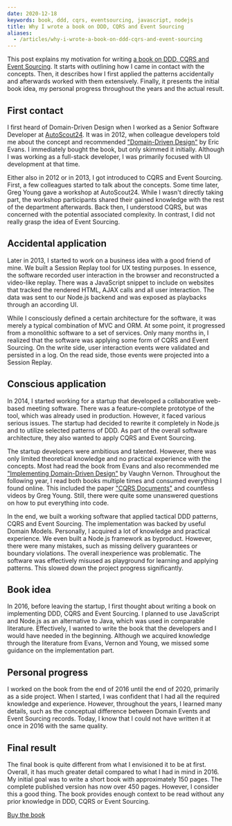 ```yaml
---
date: 2020-12-18
keywords: book, ddd, cqrs, eventsourcing, javascript, nodejs
title: Why I wrote a book on DDD, CQRS and Event Sourcing
aliases: 
  - /articles/why-i-wrote-a-book-on-ddd-cqrs-and-event-sourcing
---
```


This post explains my motivation for writing [a book on DDD, CQRS and Event Sourcing](https://leanpub.com/implementing-ddd-cqrs-and-event-sourcing). It starts with outlining how I came in contact with the concepts. Then, it describes how I first applied the patterns accidentally and afterwards worked with them extensively. Finally, it presents the initial book idea, my personal progress throughout the years and the actual result. 

## First contact

I first heard of Domain-Driven Design when I worked as a Senior Software Developer at [AutoScout24](https://www.autoscout24.de/). It was in 2012, when colleague developers told me about the concept and recommended ["Domain-Driven Design"](https://www.goodreads.com/book/show/179133.Domain_Driven_Design) by Eric Evans. I immediately bought the book, but only skimmed it initially. Although I was working as a full-stack developer, I was primarily focused with UI development at that time.

Either also in 2012 or in 2013, I got introduced to CQRS and Event Sourcing. First, a few colleagues started to talk about the concepts. Some time later, Greg Young gave a workshop at AutoScout24. While I wasn't directly taking part, the workshop participants shared their gained knowledge with the rest of the department afterwards. Back then, I understood CQRS, but was concerned with the potential associated complexity. In contrast, I did not really grasp the idea of Event Sourcing.

## Accidental application

Later in 2013, I started to work on a business idea with a good friend of mine. We built a Session Replay tool for UX testing purposes. In essence, the software recorded user interaction in the browser and reconstructed a video-like replay. There was a JavaScript snippet to include on websites that tracked the rendered HTML, AJAX calls and all user interaction. The data was sent to our Node.js backend and was exposed as playbacks through an according UI. 

While I consciously defined a certain architecture for the software, it was merely a typical combination of MVC and ORM. At some point, it progressed from a monolithic software to a set of services. Only many months in, I realized that the software was applying some form of CQRS and Event Sourcing. On the write side, user interaction events were validated and persisted in a log. On the read side, those events were projected into a Session Replay. 

## Conscious application

In 2014, I started working for a startup that developed a collaborative web-based meeting software. There was a feature-complete prototype of the tool, which was already used in production. However, it faced various serious issues. The startup had decided to rewrite it completely in Node.js and to utilize selected patterns of DDD. As part of the overall software architecture, they also wanted to apply CQRS and Event Sourcing.

The startup developers were ambitious and talented. However, there was only limited theoretical knowledge and no practical experience with the concepts. Most had read the book from Evans and also recommended me ["Implementing Domain-Driven Design"](https://www.goodreads.com/book/show/15756865-implementing-domain-driven-design) by Vaughn Vernon. Throughout the following year, I read both books multiple times and consumed everything I found online. This included the paper ["CQRS Documents"](https://cqrs.files.wordpress.com/2010/11/cqrs_documents.pdf) and countless videos by Greg Young. Still, there were quite some unanswered questions on how to put everything into code.

In the end, we built a working software that applied tactical DDD patterns, CQRS and Event Sourcing. The implementation was backed by useful Domain Models. Personally, I acquired a lot of knowledge and practical experience. We even built a Node.js framework as byproduct. However, there were many mistakes, such as missing delivery guarantees or boundary violations. The overall inexperience was problematic. The software was effectively misused as playground for learning and applying patterns. This slowed down the project progress significantly.

## Book idea

In 2016, before leaving the startup, I first thought about writing a book on implementing DDD, CQRS and Event Sourcing. I planned to use JavaScript and Node.js as an alternative to Java, which was used in comparable literature. Effectively, I wanted to write the book that the developers and I would have needed in the beginning. Although we acquired knowledge through the literature from Evans, Vernon and Young, we missed some guidance on the implementation part. 

## Personal progress

I worked on the book from the end of 2016 until the end of 2020, primarily as a side project. When I started, I was confident that I had all the required knowledge and experience. However, throughout the years, I learned many details, such as the conceptual difference between Domain Events and Event Sourcing records. Today, I know that I could not have written it at once in 2016 with the same quality.

## Final result

The final book is quite different from what I envisioned it to be at first. Overall, it has much greater detail compared to what I had in mind in 2016. My initial goal was to write a short book with approximately 150 pages. The complete published version has now over 450 pages. However, I consider this a good thing. The book provides enough context to be read without any prior knowledge in DDD, CQRS or Event Sourcing.

[Buy the book](https://leanpub.com/implementing-ddd-cqrs-and-event-sourcing)